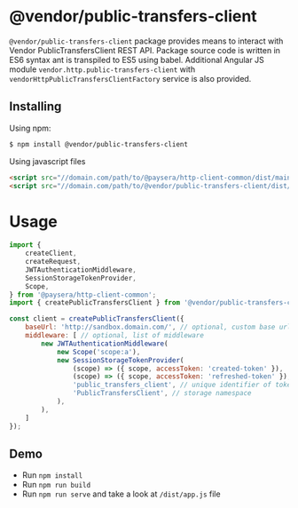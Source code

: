 # @vendor/public-transfers-client

`@vendor/public-transfers-client` package provides means to interact with Vendor PublicTransfersClient REST API.
Package source code is written in ES6 syntax ant is transpiled to ES5 using babel.
Additional Angular JS module `vendor.http.public-transfers-client` with `vendorHttpPublicTransfersClientFactory` service is also provided.

## Installing
Using npm:
```bash
$ npm install @vendor/public-transfers-client
```

Using javascript files
```html
<script src="//domain.com/path/to/@paysera/http-client-common/dist/main.js"></script>
<script src="//domain.com/path/to/@vendor/public-transfers-client/dist/lib.js"></script>
```

# Usage
```js
import {
    createClient,
    createRequest,
    JWTAuthenticationMiddleware,
    SessionStorageTokenProvider,
    Scope,
} from '@paysera/http-client-common';
import { createPublicTransfersClient } from '@vendor/public-transfers-client';

const client = createPublicTransfersClient({
    baseUrl: 'http://sandbox.domain.com/', // optional, custom base url
    middleware: [ // optional, list of middleware
        new JWTAuthenticationMiddleware(
            new Scope('scope:a'),
            new SessionStorageTokenProvider(
                (scope) => ({ scope, accessToken: 'created-token' }),
                (scope) => ({ scope, accessToken: 'refreshed-token' }),
                'public_transfers_client', // unique identifier of token
                'PublicTransfersClient', // storage namespace
            ),
        ),
    ]
});
```

## Demo
 - Run `npm install`
 - Run `npm run build`
 - Run `npm run serve` and take a look at `/dist/app.js` file
